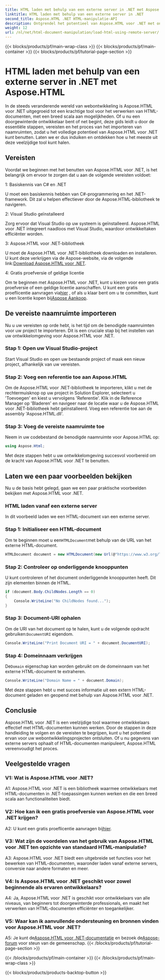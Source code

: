 ```yaml
---
title: HTML laden met behulp van een externe server in .NET met Aspose.HTML
linktitle: HTML laden met behulp van een externe server in .NET
second_title: Aspose.HTML .NET HTML-manipulatie-API
description: Ontgrendel het potentieel van Aspose.HTML voor .NET met onze uitgebreide gids. Leer hoe u naamruimten importeert, externe HTML-documenten opent en meer.
weight: 12
url: /nl/net/html-document-manipulation/load-html-using-remote-server/
---
```


{{< blocks/products/pf/main-wrap-class >}}
{{< blocks/products/pf/main-container >}}
{{< blocks/products/pf/tutorial-page-section >}}

# HTML laden met behulp van een externe server in .NET met Aspose.HTML


In de steeds veranderende wereld van webontwikkeling is Aspose.HTML voor .NET uitgegroeid tot een krachtige tool voor het verwerken van HTML-documenten, met een breed scala aan mogelijkheden. Of u nu een doorgewinterde ontwikkelaar bent of net begint, deze gids leidt u door de essentiële stappen, vereisten en het proces van het importeren van naamruimten, zodat u het volledige potentieel van Aspose.HTML voor .NET kunt benutten. Laten we er dus induiken en ontdekken hoe u het meeste uit deze veelzijdige tool kunt halen.

## Vereisten

Voordat we beginnen met het benutten van Aspose.HTML voor .NET, is het belangrijk om ervoor te zorgen dat u aan de volgende vereisten voldoet:

1: Basiskennis van C# en .NET

U moet een basiskennis hebben van C#-programmering en het .NET-framework. Dit zal u helpen effectiever door de Aspose.HTML-bibliotheek te navigeren.

2: Visual Studio geïnstalleerd

Zorg ervoor dat Visual Studio op uw systeem is geïnstalleerd. Aspose.HTML voor .NET integreert naadloos met Visual Studio, waardoor ontwikkeltaken efficiënter worden.

3: Aspose.HTML voor .NET-bibliotheek

 U moet de Aspose.HTML voor .NET-bibliotheek downloaden en installeren. U kunt deze verkrijgen via de Aspose-website, via de volgende link:[Download Aspose.HTML voor .NET](https://releases.aspose.com/html/net/).

4: Gratis proefversie of geldige licentie

 Om te beginnen met Aspose.HTML voor .NET, kunt u kiezen voor een gratis proefversie of een geldige licentie aanschaffen. U kunt een gratis proeflicentie aanvragen via[hier](https://releases.aspose.com/) , of als u klaar bent om u te committen, kunt u een licentie kopen bij[Aspose Aankoop](https://purchase.aspose.com/buy).

## De vereiste naamruimte importeren

Nu u uw vereisten op orde hebt, is het tijd om de benodigde naamruimten voor uw project te importeren. Dit is een cruciale stap bij het instellen van uw ontwikkelomgeving voor Aspose.HTML voor .NET.

### Stap 1: Open uw Visual Studio-project

Start Visual Studio en open uw bestaande project of maak een nieuw project, afhankelijk van uw vereisten.

### Stap 2: Voeg een referentie toe aan Aspose.HTML

Om de Aspose.HTML voor .NET-bibliotheek te importeren, klikt u met de rechtermuisknop op uw project in Solution Explorer, selecteert u 'Toevoegen' en kiest u vervolgens 'Referentie'. Klik in de Reference Manager op 'Bladeren' en navigeer naar de locatie waar u de Aspose.HTML voor .NET-bibliotheek hebt geïnstalleerd. Voeg een referentie toe aan de assembly 'Aspose.HTML.dll'.

### Stap 3: Voeg de vereiste naamruimte toe

Neem in uw codebestand de benodigde naamruimte voor Aspose.HTML op:

```csharp
using Aspose.Html;
```

Met deze stappen hebt u uw ontwikkelomgeving succesvol voorbereid om de kracht van Aspose.HTML voor .NET te benutten.

## Laten we een paar voorbeelden bekijken

Nu u de basis hebt gelegd, gaan we een paar praktische voorbeelden bekijken met Aspose.HTML voor .NET.

### HTML laden vanaf een externe server

In dit voorbeeld laden we een HTML-document van een externe server.

### Stap 1: Initialiseer een HTML-document

 Om te beginnen moet u een`HTMLDocument`met behulp van de URL van het externe HTML-document.

```csharp
HTMLDocument document = new HTMLDocument(new Url(@"https://www.w3.org/TR/html5/"));
```

### Stap 2: Controleer op onderliggende knooppunten

U kunt controleren of het document onderliggende knooppunten heeft. Dit zijn elementen binnen de HTML.

```csharp
if (document.Body.ChildNodes.Length == 0)
{
    Console.WriteLine("No ChildNodes found...");
}
```

### Stap 3: Document-URI ophalen

 Om de URI van het document op te halen, kunt u de volgende opdracht gebruiken:`DocumentURI` eigendom.

```csharp
Console.WriteLine("Print Document URI = " + document.DocumentURI);
```

### Stap 4: Domeinnaam verkrijgen

 De`Domain` eigenschap kan worden gebruikt om de domeinnaam van het externe HTML-document te extraheren.

```csharp
Console.WriteLine("Domain Name = " + document.Domain);
```

Met deze stappen hebt u met succes informatie uit een extern HTML-document geladen en geopend met behulp van Aspose.HTML voor .NET.

## Conclusie

Aspose.HTML voor .NET is een veelzijdige tool waarmee ontwikkelaars effectief met HTML-documenten kunnen werken. Door de stappen in deze handleiding te volgen en de vereisten te begrijpen, kunt u het potentieel ervan voor uw webontwikkelingsprojecten ontsluiten. Of u nu gegevens van externe servers ophaalt of HTML-documenten manipuleert, Aspose.HTML vereenvoudigt het proces.

## Veelgestelde vragen

### V1: Wat is Aspose.HTML voor .NET?

A1: Aspose.HTML voor .NET is een bibliotheek waarmee ontwikkelaars met HTML-documenten in .NET-toepassingen kunnen werken en die een breed scala aan functionaliteiten biedt.

### V2: Hoe kan ik een gratis proefversie van Aspose.HTML voor .NET krijgen?

 A2: U kunt een gratis proeflicentie aanvragen bij[hier](https://releases.aspose.com/).

### V3: Wat zijn de voordelen van het gebruik van Aspose.HTML voor .NET ten opzichte van standaard HTML-manipulatie?

A3: Aspose.HTML voor .NET biedt een uitgebreide set functies voor het bewerken van HTML-documenten, waaronder laden vanaf externe servers, conversie naar andere formaten en meer.

### V4: Is Aspose.HTML voor .NET geschikt voor zowel beginnende als ervaren ontwikkelaars?

A4: Ja, Aspose.HTML voor .NET is geschikt voor ontwikkelaars van alle niveaus, van beginners tot doorgewinterde professionals, en maakt het verwerken van HTML-documenten efficiënter en toegankelijker.

### V5: Waar kan ik aanvullende ondersteuning en bronnen vinden voor Aspose.HTML voor .NET?

 A5: Je kunt de[Aspose.HTML voor .NET-documentatie](https://reference.aspose.com/html/net/) en bezoek de[Aspose-forum](https://forum.aspose.com/) voor steun van de gemeenschap.
{{< /blocks/products/pf/tutorial-page-section >}}

{{< /blocks/products/pf/main-container >}}
{{< /blocks/products/pf/main-wrap-class >}}

{{< blocks/products/products-backtop-button >}}
